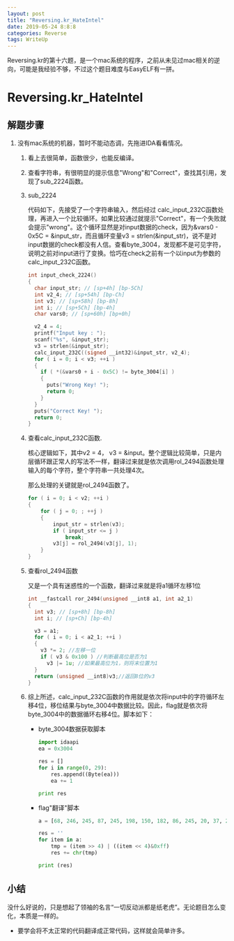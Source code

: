 ```yaml
---
layout: post
title: "Reversing.kr_HateIntel"
date: 2019-05-24 8:8:8
categories: Reverse
tags: WriteUp
---
```


Reversing.kr的第十六题，是一个mac系统的程序，之前从未见过mac相关的逆向，可能是我经验不够，不过这个题目难度与EasyELF有一拼。

# Reversing.kr_HateIntel

## 解题步骤

1. 没有mac系统的机器，暂时不能动态调，先拖进IDA看看情况。

   1. 看上去很简单，函数很少，也能反编译。

   2. 查看字符串，有很明显的提示信息"Wrong"和"Correct"，查找其引用，发现了sub_2224函数。

   3. sub_2224

      代码如下，先接受了一个字符串输入，然后经过 calc_input_232C函数处理，再进入一个比较循环。如果比较通过就提示"Correct"，有一个失败就会提示"wrong"。这个循环显然是对input数据的check，因为&vars0 - 0x5C = &input_str，而且循环变量v3 = strlen(&input_str)，说不是对input数据的check都没有人信。查看byte_3004，发现都不是可见字符，说明之前对input进行了变换。恰巧在check之前有一个以input为参数的calc_input_232C函数。

      ```c
      int input_check_2224()
      {
        char input_str; // [sp+4h] [bp-5Ch]
        int v2_4; // [sp+54h] [bp-Ch]
        int v3; // [sp+58h] [bp-8h]
        int i; // [sp+5Ch] [bp-4h]
        char vars0; // [sp+60h] [bp+0h]
      
        v2_4 = 4;
        printf("Input key : ");
        scanf("%s", &input_str);
        v3 = strlen(&input_str);
        calc_input_232C((signed __int32)&input_str, v2_4);
        for ( i = 0; i < v3; ++i )
        {
          if ( *(&vars0 + i - 0x5C) != byte_3004[i] )
          {
            puts("Wrong Key! ");
            return 0;
          }
        }
        puts("Correct Key! ");
        return 0;
      }
      ```

   4. 查看calc_input_232C函数.

      核心逻辑如下，其中v2 = 4， v3 = &input。整个逻辑比较简单，只是内层循环跟正常人的写法不一样，翻译过来就是依次调用rol_2494函数处理输入的每个字符，整个字符串一共处理4次。

      那么处理的关键就是rol_2494函数了。

      ```c
      for ( i = 0; i < v2; ++i )
      {
          for ( j = 0; ; ++j )
          {
              input_str = strlen(v3);
              if ( input_str <= j )
                  break;
              v3[j] = rol_2494(v3[j], 1);
          }
      }
      ```

   5. 查看rol_2494函数

      又是一个具有迷惑性的一个函数，翻译过来就是将a1循环左移1位

      ```c
      int __fastcall ror_2494(unsigned __int8 a1, int a2_1)
      {
        int v3; // [sp+8h] [bp-8h]
        int i; // [sp+Ch] [bp-4h]
      
        v3 = a1;
        for ( i = 0; i < a2_1; ++i )
        {
          v3 *= 2; //左移一位
          if ( v3 & 0x100 ) //判断最高位是否为1
            v3 |= 1u; //如果最高位为1，则将末位置为1
        }
        return (unsigned __int8)v3;//返回8位的v3
      }
      ```

   6. 综上所述，calc_input_232C函数的作用就是依次将input中的字符循环左移4位，移位结果与byte_3004中数据比较。因此，flag就是依次将byte_3004中的数据循环右移4位。脚本如下：

      * byte_3004数据获取脚本

        ```python
        import idaapi
        ea = 0x3004
        
        res = []
        for i in range(0, 29):
            res.append((Byte(ea)))
            ea += 1
        
        print res
        ```

      * flag"翻译"脚本

        ```python
        a = [68, 246, 245, 87, 245, 198, 150, 182, 86, 245, 20, 37, 212, 245, 150, 230, 55, 71, 39, 87, 54, 71, 150, 3, 230, 243, 163, 146, 0]
        
        res = ''
        for item in a:
            tmp = (item >> 4) | ((item << 4)&0xff)
            res += chr(tmp)
        
        print (res)
        ```

## 小结

没什么好说的，只是想起了领袖的名言“一切反动派都是纸老虎”。无论题目怎么变化，本质是一样的。

* 要学会将不太正常的代码翻译成正常代码，这样就会简单许多。